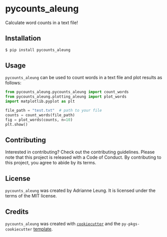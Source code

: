 # pycounts_aleung

Calculate word counts in a text file!

## Installation

```bash
$ pip install pycounts_aleung
```

## Usage

`pycounts_aleung` can be used to count words in a text file and plot results
as follows:

```python
from pycounts_aleung.pycounts_aleung import count_words
from pycounts_aleung.plotting_aleung import plot_words
import matplotlib.pyplot as plt

file_path = "test.txt"  # path to your file
counts = count_words(file_path)
fig = plot_words(counts, n=10)
plt.show()
```

## Contributing

Interested in contributing? Check out the contributing guidelines. Please note that this project is released with a Code of Conduct. By contributing to this project, you agree to abide by its terms.

## License

`pycounts_aleung` was created by Adrianne Leung. It is licensed under the terms of the MIT license.

## Credits

`pycounts_aleung` was created with [`cookiecutter`](https://cookiecutter.readthedocs.io/en/latest/) and the `py-pkgs-cookiecutter` [template](https://github.com/py-pkgs/py-pkgs-cookiecutter).
